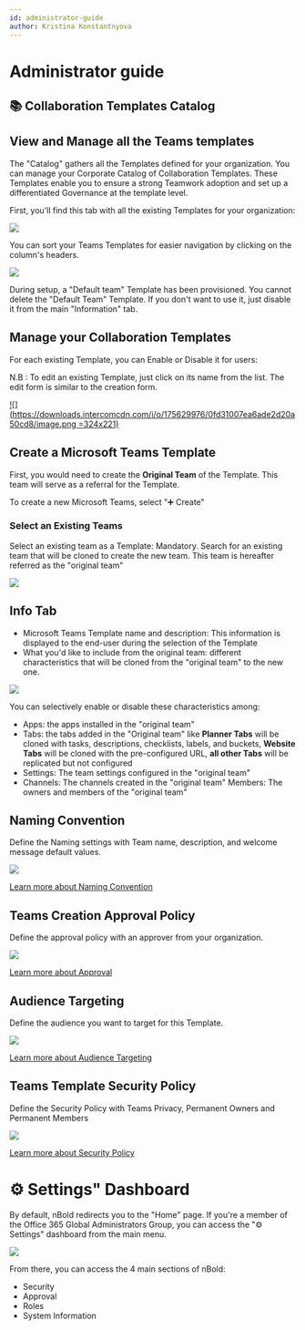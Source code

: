 ```yaml
---
id: administrator-guide
author: Kristina Konstantnyova
---
```

# Administrator guide

## 📚 Collaboration Templates Catalog

## View and Manage all the Teams templates

The "Catalog" gathers all the Templates defined for your organization. You can manage your Corporate Catalog of Collaboration Templates. These Templates enable you to ensure a strong Teamwork adoption and set up a differentiated Governance at the template level.

First, you'll find this tab with all the existing Templates for your organization:

![](/media/screenshot-2022-04-01-at-15-20-52.png)

You can sort your Teams Templates for easier navigation by clicking on the column's headers.

![](/media/screenshot-2022-04-01-at-15-19-32.png)

During setup, a "Default team" Template has been provisioned. You cannot delete the "Default Team" Template. If you don't want to use it, just disable it from the main "Information" tab.

## Manage your Collaboration Templates

For each existing Template, you can Enable or Disable it for users:

N.B : To edit an existing Template, just click on its name from the list. The edit form is similar to the creation form.

[![](https://downloads.intercomcdn.com/i/o/175629976/0fd31007ea6ade2d20a50cd8/image.png =324x221)](https://downloads.intercomcdn.com/i/o/175629976/0fd31007ea6ade2d20a50cd8/image.png)

## Create a Microsoft Teams Template

First, you would need to create the **Original Team** of the Template. This team will serve as a referral for the Template. 

To create a new Microsoft Teams, select "➕ Create"

### Select an Existing Teams

Select an existing team as a Template: Mandatory. Search for an existing team that will be cloned to create the new team. This team is hereafter referred as the "original team"

![](/media/screenshot-2022-04-01-at-15-24-47.png)

## Info Tab

* Microsoft Teams Template name and description: This information is displayed to the end-user during the selection of the Template
* What you'd like to include from the original team: different characteristics that will be cloned from the "original team" to the new one.

![](/media/info-tab.png)

You can selectively enable or disable these characteristics among:

* Apps: the apps installed in the "original team"
* Tabs: the tabs added in the "Original team" like **Planner Tabs** will be cloned with tasks, descriptions, checklists, labels, and buckets, **Website Tabs** will be cloned with the pre-configured URL, **all other Tabs** will be replicated but not configured
* Settings: The team settings configured in the "original team"
* Channels: The channels created in the "original team" Members: The owners and members of the "original team"

## Naming Convention

Define the Naming settings with Team name, description, and welcome message default values.

![](/media/naming-convention.png)

[Learn more about Naming Convention](/governance-policies/naming-conventions)

## Teams Creation Approval Policy

Define the approval policy with an approver from your organization.

![](/media/teams-creation-approval-policy.png)

[Learn more about Approval](/governance-policies/approval)

## Audience Targeting

Define the audience you want to target for this Template.

![](/media/audience-targeting.png)

[Learn more about Audience Targeting](/governance-policies/audience-targeting)

## Teams Template Security Policy

Define the Security Policy with Teams Privacy, Permanent Owners and Permanent Members

![](/media/teams-template-security-policy.png)

[Learn more about Security Policy](/governance-policies/security-policy)

# ⚙ Settings" Dashboard

By default, nBold redirects you to the "Home" page. If you're a member of the Office 365 Global Administrators Group, you can access the "⚙ Settings" dashboard from the main menu.

![](/media/service-account.png)

From there, you can access the 4 main sections of nBold:

* Security
* Approval
* Roles
* System Information